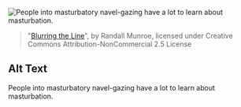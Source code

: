 ![People into masturbatory navel-gazing have a lot to learn about masturbation.](https://imgs.xkcd.com/comics/blurring_the_line.png)
> "[Blurring the Line](https://xkcd.com/1120/)", by Randall Munroe, licensed under Creative Commons Attribution-NonCommercial 2.5 License

## Alt Text
People into masturbatory navel-gazing have a lot to learn about masturbation.
